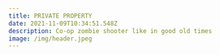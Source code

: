 ```yaml
---
title: PRIVATE PROPERTY
date: 2021-11-09T10:34:51.548Z
description: Co-op zombie shooter like in good old times
image: /img/header.jpeg
---
```

